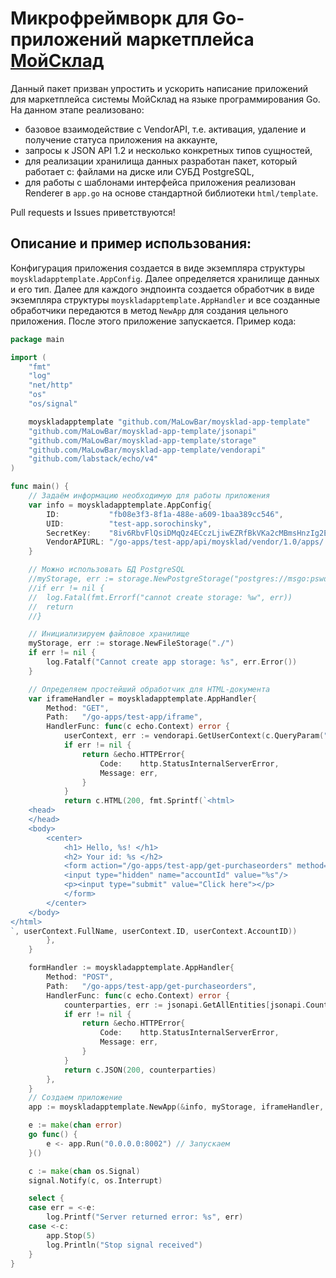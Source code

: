# Микрофреймворк для Go-приложений маркетплейса [МойСклад](https://www.moysklad.ru/ "Ссылка на главную страницу МойСклад")

Данный пакет призван упростить и ускорить написание приложений для маркетплейса системы МойСклад на языке программирования Go. 
На данном этапе реализовано:
* базовое взаимодействие с VendorAPI, т.е. активация, удаление и получение статуса приложения на аккаунте,
* запросы к JSON API 1.2 и несколько конкретных типов сущностей,
* для реализации хранилища данных разработан пакет, который работает с: файлами на диске или СУБД PostgreSQL,
* для работы с шаблонами интерфейса приложения реализован Renderer в ```app.go``` на основе стандартной библиотеки ```html/template```.

Pull requests и Issues приветствуются!

## Описание и пример использования:
Конфигурация приложения создается в виде экземпляра структуры ```moyskladapptemplate.AppConfig```. Далее определяется хранилище данных и его тип. Далее для каждого эндпоинта создается обработчик в виде экземпляра структуры ```moyskladapptemplate.AppHandler``` и все созданные обработчики передаются в метод ```NewApp``` для создания цельного приложения. После этого приложение запускается. Пример кода:
```go
package main

import (
	"fmt"
	"log"
	"net/http"
	"os"
	"os/signal"

	moyskladapptemplate "github.com/MaLowBar/moysklad-app-template"
	"github.com/MaLowBar/moysklad-app-template/jsonapi"
	"github.com/MaLowBar/moysklad-app-template/storage"
	"github.com/MaLowBar/moysklad-app-template/vendorapi"
	"github.com/labstack/echo/v4"
)

func main() {
	// Задаём информацию необходимую для работы приложения
	var info = moyskladapptemplate.AppConfig{
		ID:           "fb08e3f3-8f1a-488e-a609-1baa389cc546",
		UID:          "test-app.sorochinsky",
		SecretKey:    "8iv6RbvFlQsiDMqQz4ECczLjiwEZRfBkVKa2cMBmsHnzIg2ELuqdbQNXvloY65nQD1crmxdbCVXbx1CvnjY1Th9sUebNXOYnULPtZ40N2ujjv7EzbE6F5SEM9xucnEAL",
		VendorAPIURL: "/go-apps/test-app/api/moysklad/vendor/1.0/apps/:appId/:accountId",
	}

	// Можно использовать БД PostgreSQL
	//myStorage, err := storage.NewPostgreStorage("postgres://msgo:pswd@localhost/msgo_db")
	//if err != nil {
	//	log.Fatal(fmt.Errorf("cannot create storage: %w", err))
	//	return
	//}

	// Инициализируем файловое хранилище
	myStorage, err := storage.NewFileStorage("./")
	if err != nil {
		log.Fatalf("Cannot create app storage: %s", err.Error())
	}

	// Определяем простейший обработчик для HTML-документа
	var iframeHandler = moyskladapptemplate.AppHandler{
		Method: "GET",
		Path:   "/go-apps/test-app/iframe",
		HandlerFunc: func(c echo.Context) error {
			userContext, err := vendorapi.GetUserContext(c.QueryParam("contextKey"), info)
			if err != nil {
				return &echo.HTTPError{
					Code:    http.StatusInternalServerError,
					Message: err,
				}
			}
			return c.HTML(200, fmt.Sprintf(`<html>
    <head>
    </head>
    <body>
        <center>
            <h1> Hello, %s! </h1>
			<h2> Your id: %s </h2>
			<form action="/go-apps/test-app/get-purchaseorders" method="POST">
			<input type="hidden" name="accountId" value="%s"/>
  			<p><input type="submit" value="Click here"></p>
 			</form> 
        </center>    
    </body>
</html>
`, userContext.FullName, userContext.ID, userContext.AccountID))
		},
	}

	formHandler := moyskladapptemplate.AppHandler{
		Method: "POST",
		Path:   "/go-apps/test-app/get-purchaseorders",
		HandlerFunc: func(c echo.Context) error {
			counterparties, err := jsonapi.GetAllEntities[jsonapi.Counterparty](myStorage, c.FormValue("accountId"), "counterparty")
			if err != nil {
				return &echo.HTTPError{
					Code:    http.StatusInternalServerError,
					Message: err,
				}
			}
			return c.JSON(200, counterparties)
		},
	}
	// Создаем приложение
	app := moyskladapptemplate.NewApp(&info, myStorage, iframeHandler, formHandler)

	e := make(chan error)
	go func() {
		e <- app.Run("0.0.0.0:8002") // Запускаем
	}()

	c := make(chan os.Signal)
	signal.Notify(c, os.Interrupt)

	select {
	case err = <-e:
		log.Printf("Server returned error: %s", err)
	case <-c:
		app.Stop(5)
		log.Println("Stop signal received")
	}
}
```
